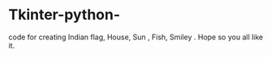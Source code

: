 # Tkinter-python-
code for creating Indian flag, House, Sun , Fish, Smiley . Hope so you all like it.
